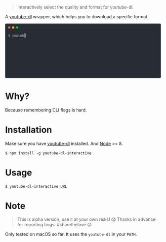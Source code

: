 > Interactively select the quality and format for youtube-dl.

A [youtube-dl](https://github.com/ytdl-org/youtube-dl) wrapper, which helps you to download a specific format. 


<p align="center">
  <img width="600" src="docs/demo.svg">
</p>




# Why?
Because remembering CLI flags is hard.  

# Installation

Make sure you have [youtube-dl](https://github.com/ytdl-org/youtube-dl) installed. And [Node](https://nodejs.org) >= 8. 

    $ npm install -g youtube-dl-interactive

# Usage

    $ youtube-dl-interactive URL

# Note 

> This is alpha version, use it at your own risks! 😱
> Thanks in advance for reporting bugs. #sharethelove 😊

Only tested on macOS so far. It uses the `youtube-dl` in your `PATH`. 

